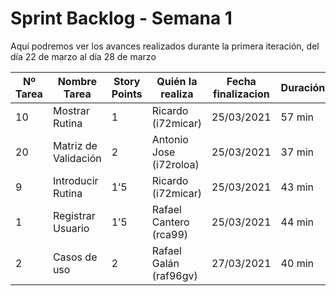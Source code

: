# Sprint Backlog - Semana 1

Aquí podremos ver los avances realizados durante la primera iteración, del día 22 de marzo al día 28 de marzo



| Nº Tarea | Nombre Tarea | Story Points | Quién la realiza | Fecha finalizacion | Duración  |
|---|---|---|---|---|---|
| 10 | Mostrar Rutina | 1 | Ricardo (i72micar) | 25/03/2021 | 57 min  |
| 20 | Matriz de Validación | 2 | Antonio Jose (i72roloa) | 25/03/2021 | 37 min  |
| 9 | Introducir Rutina | 1’5 | Ricardo (i72micar) | 25/03/2021 | 43 min  |
| 1 | Registrar Usuario | 1’5 | Rafael Cantero (rca99) | 25/03/2021 | 44 min  |
| 2 | Casos de uso | 2 | Rafael Galán (raf96gv) | 27/03/2021 | 40 min  |
